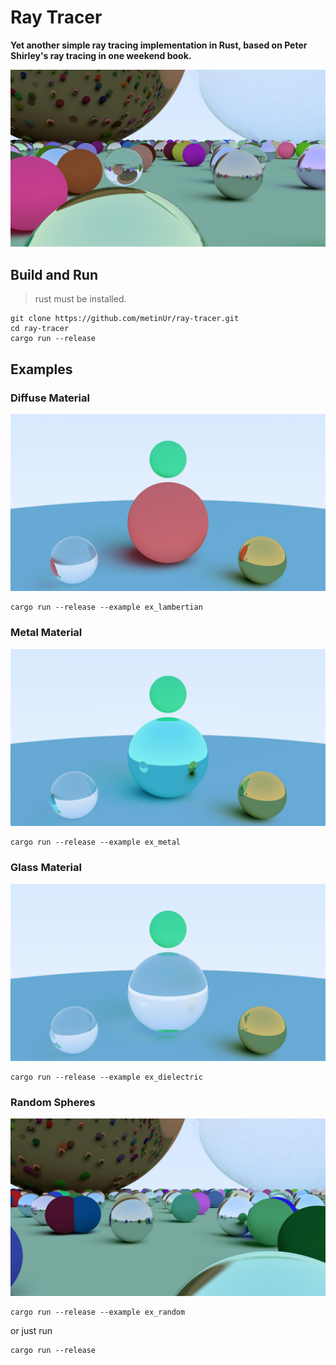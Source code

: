 # Ray Tracer

**Yet another simple ray tracing implementation in Rust, based on Peter Shirley's ray tracing in one weekend book.**

![img](./output.jpg)

## Build and Run
> rust must be installed.
```
git clone https://github.com/metinUr/ray-tracer.git
cd ray-tracer
cargo run --release
```

## Examples
### Diffuse Material

![img](./examples/ex_lambertian.jpg)
```
cargo run --release --example ex_lambertian
```

### Metal Material

![img](./examples/ex_metal.jpg)
```
cargo run --release --example ex_metal
```

### Glass Material

![img](./examples/ex_dielectric.jpg)
```
cargo run --release --example ex_dielectric
```

### Random Spheres

![img](./examples/ex_random.jpg)
```
cargo run --release --example ex_random
```
or just run
```
cargo run --release
```
